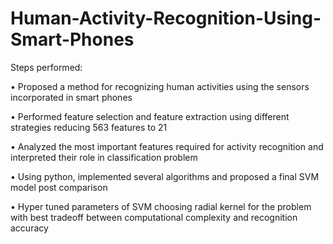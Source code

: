 # Human-Activity-Recognition-Using-Smart-Phones

Steps performed:

•	Proposed a method for recognizing human activities using the sensors incorporated in smart phones

•	Performed feature selection and feature extraction using different strategies reducing 563 features to 21

•	Analyzed the most important features required for activity recognition and interpreted their role in classification problem 

•	Using python, implemented several algorithms and proposed a final SVM model post comparison

•	Hyper tuned parameters of SVM choosing radial kernel for the problem with best tradeoff between computational complexity
	and recognition accuracy

